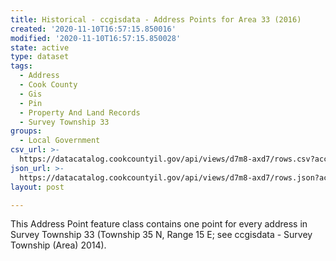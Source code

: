 ```yaml
---
title: Historical - ccgisdata - Address Points for Area 33 (2016)
created: '2020-11-10T16:57:15.850016'
modified: '2020-11-10T16:57:15.850028'
state: active
type: dataset
tags:
  - Address
  - Cook County
  - Gis
  - Pin
  - Property And Land Records
  - Survey Township 33
groups:
  - Local Government
csv_url: >-
  https://datacatalog.cookcountyil.gov/api/views/d7m8-axd7/rows.csv?accessType=DOWNLOAD
json_url: >-
  https://datacatalog.cookcountyil.gov/api/views/d7m8-axd7/rows.json?accessType=DOWNLOAD
layout: post

---
```

This Address Point feature class contains one point for every address in Survey Township 33 (Township 35 N, Range 15 E; see ccgisdata - Survey Township (Area) 2014).
